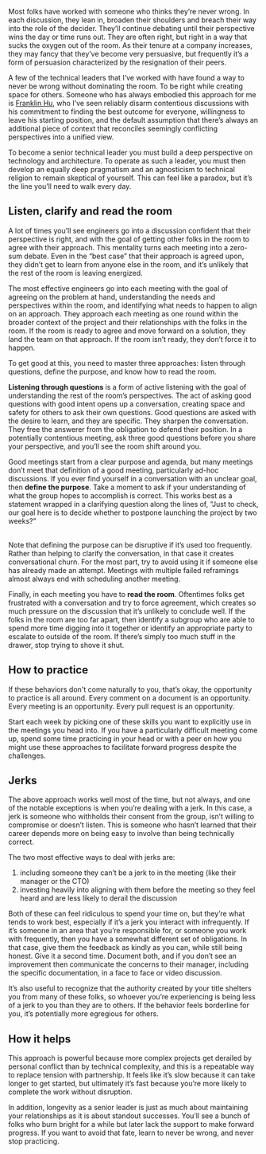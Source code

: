 Most folks have worked with someone who thinks they’re never wrong. In each discussion, they lean in, broaden their shoulders and breach their way into the role of the decider. They’ll continue debating until their perspective wins the day or time runs out. They are often right, but right in a way that sucks the oxygen out of the room. As their tenure at a company increases, they may fancy that they’ve become very persuasive, but frequently it’s a form of persuasion characterized by the resignation of their peers.

A few of the technical leaders that I’ve worked with have found a way to never be wrong without dominating the room. To be right while creating space for others. Someone who has always embodied this approach for me is [Franklin Hu](https://twitter.com/thisisfranklin), who I’ve seen reliably disarm contentious discussions with his commitment to finding the best outcome for everyone, willingness to leave his starting position, and the default assumption that there’s always an additional piece of context that reconciles seemingly conflicting perspectives into a unified view.

To become a senior technical leader you must build a deep perspective on technology and architecture. To operate as such a leader, you must then develop an equally deep pragmatism and an agnosticism to technical religion to remain skeptical of yourself. This can feel like a paradox, but it’s the line you’ll need to walk every day.


## Listen, clarify and read the room

A lot of times you’ll see engineers go into a discussion confident that their perspective is right, and with the goal of getting other folks in the room to agree with their approach. This mentality turns each meeting into a zero-sum debate. Even in the “best case” that their approach is agreed upon, they didn’t get to learn from anyone else in the room, and it’s unlikely that the rest of the room is leaving energized.

The most effective engineers go into each meeting with the goal of agreeing on the problem at hand, understanding the needs and perspectives within the room, and identifying what needs to happen to align on an approach. They approach each meeting as one round within the broader context of the project and their relationships with the folks in the room. If the room is ready to agree and move forward on a solution, they land the team on that approach. If the room isn’t ready, they don’t force it to happen.

To get good at this, you need to master three approaches: listen through questions, define the purpose, and know how to read the room.

**Listening through questions** is a form of active listening with the goal of understanding the rest of the room’s perspectives. The act of asking good questions with good intent opens up a conversation, creating space and safety for others to ask their own questions. Good questions are asked with the desire to learn, and they are specific. They sharpen the conversation. They free the answerer from the obligation to defend their position. In a potentially contentious meeting, ask three good questions before you share your perspective, and you’ll see the room shift around you.

Good meetings start from a clear purpose and agenda, but many meetings don’t meet that definition of a good meeting, particularly ad-hoc discussions. If you ever find yourself in a conversation with an unclear goal, then **define the purpose**. Take a moment to ask if your understanding of what the group hopes to accomplish is correct. This works best as a statement wrapped in a clarifying question along the lines of, “Just to check, our goal here is to decide whether to postpone launching the project by two weeks?”

 \
 Note that defining the purpose can be disruptive if it’s used too frequently. Rather than helping to clarify the conversation, in that case it creates conversational churn. For the most part, try to avoid using it if someone else has already made an attempt. Meetings with multiple failed reframings almost always end with scheduling another meeting.

Finally, in each meeting you have to **read the room**. Oftentimes folks get frustrated with a conversation and try to force agreement, which creates so much pressure on the discussion that it’s unlikely to conclude well. If the folks in the room are too far apart, then identify a subgroup who are able to spend more time digging into it together or identify an appropriate party to escalate to outside of the room. If there’s simply too much stuff in the drawer, stop trying to shove it shut.


## How to practice

If these behaviors don't come naturally to you, that’s okay, the opportunity to practice is all around. Every comment on a document is an opportunity. Every meeting is an opportunity. Every pull request is an opportunity.

Start each week by picking one of these skills you want to explicitly use in the meetings you head into. If you have a particularly difficult meeting come up, spend some time practicing in your head or with a peer on how you might use these approaches to facilitate forward progress despite the challenges.


## Jerks

The above approach works well most of the time, but not always, and one of the notable exceptions is when you’re dealing with a jerk. In this case, a jerk is someone who withholds their consent from the group, isn’t willing to compromise or doesn’t listen. This is someone who hasn’t learned that their career depends more on being easy to involve than being technically correct.

The two most effective ways to deal with jerks are:



1. including someone they can’t be a jerk to in the meeting (like their manager or the CTO)
2. investing heavily into aligning with them before the meeting so they feel heard and are less likely to derail the discussion

Both of these can feel ridiculous to spend your time on, but they’re what tends to work best, especially if it’s a jerk you interact with infrequently. If it’s someone in an area that you’re responsible for, or someone you work with frequently, then you have a somewhat different set of obligations. In that case, give them the feedback as kindly as you can, while still being honest. Give it a second time. Document both, and if you don’t see an improvement then communicate the concerns to their manager, including the specific documentation, in a face to face or video discussion.

It’s also useful to recognize that the authority created by your title shelters you from many of these folks, so whoever you’re experiencing is being less of a jerk to you than they are to others. If the behavior feels borderline for you, it’s potentially more egregious for others.

## How it helps

This approach is powerful because more complex projects get derailed by personal conflict than by technical complexity, and this is a repeatable way to replace tension with partnership. It feels like it’s slow because it can take longer to get started, but ultimately it’s fast because you’re more likely to complete the work without disruption.

In addition, longevity as a senior leader is just as much about maintaining your relationships as it is about standout successes. You’ll see a bunch of folks who burn bright for a while but later lack the support to make forward progress. If you want to avoid that fate, learn to never be wrong, and never stop practicing.